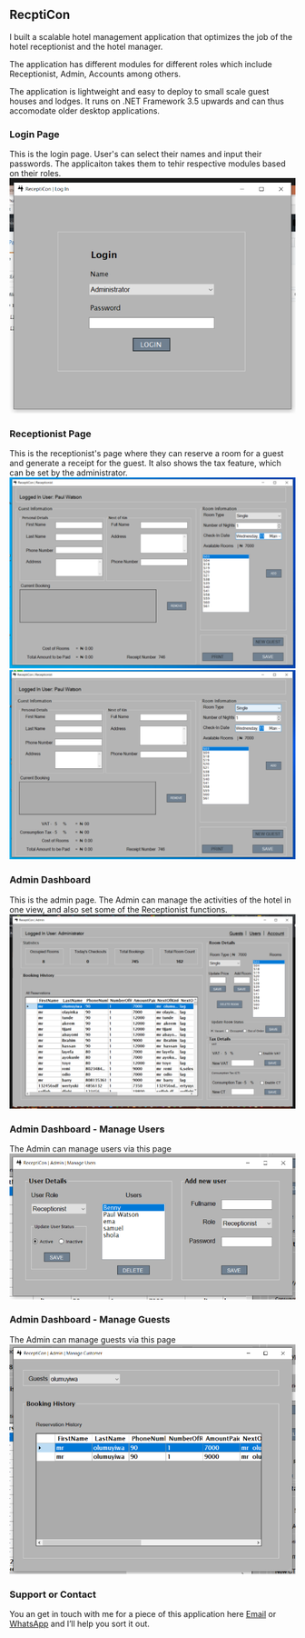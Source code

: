 ## RecptiCon

I built a scalable hotel management application that optimizes the job of the hotel receptionist and the hotel manager.

The application has different modules for different roles which include Receptionist, Admin, Accounts among others.

The application is lightweight and easy to deploy to small scale guest houses and lodges. It runs on .NET Framework 3.5 upwards and can thus accomodate older desktop applications.

### Login Page

This is the login page. User's can select their names and input their passwords. The applicaiton takes them to tehir respective modules based on their roles.
![Login Page](https://github.com/paulonevrything/ReceptiConDemo/blob/master/rece.png)

### Receptionist Page

This is the receptionist's page where they can reserve a room for a guest and generate a receipt for the guest. It also shows the tax feature, which can be set by the administrator.
![Receptionist Page](https://github.com/paulonevrything/ReceptiConDemo/blob/master/recept.png)
![Receptionist Page With Tax](https://github.com/paulonevrything/ReceptiConDemo/blob/master/recepti.png)


### Admin Dashboard

This is the admin page. The Admin can manage the activities of the hotel in one view, and also set some of the Receptionist functions.
![Admin Page](https://github.com/paulonevrything/ReceptiConDemo/blob/master/recep.png)

### Admin Dashboard - Manage Users

The Admin can manage users via this page
![Admin Dashboard - Manage Users](https://github.com/paulonevrything/ReceptiConDemo/blob/master/receptic.png)

### Admin Dashboard - Manage Guests

The Admin can manage guests via this page
![Admin Dashboard - Manage Guests](https://github.com/paulonevrything/ReceptiConDemo/blob/master/receptico.PNG)


### Support or Contact

You an get in touch with me for a piece of this application here [Email](mailto:pauoolabisi@gmail.com) or [WhatsApp](https://api.whatsapp.com/send?phone=2348161349905) and I’ll help you sort it out.
